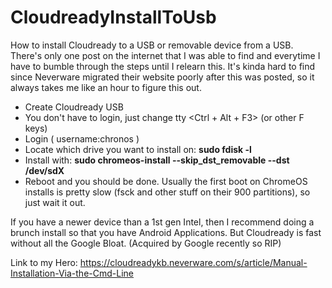 # CloudreadyInstallToUsb

How to install Cloudready to a USB or removable device from a USB.
There's only one post on the internet that I was able to find and everytime I have to bumble through the steps until I relearn this. It's kinda hard to find since Neverware migrated their website poorly after this was posted, so it always takes me like an hour to figure this out. 

- Create Cloudready USB
- You don't have to login, just change tty <Ctrl + Alt + F3> (or other F keys)
- Login ( username:chronos )
- Locate which drive you want to install on: **sudo fdisk -l**
- Install with: **sudo chromeos-install --skip_dst_removable --dst /dev/sdX**
- Reboot and you should be done. Usually the first boot on ChromeOS installs is pretty slow (fsck and other stuff on their 900 partitions), so just wait it out.
  
If you have a newer device than a 1st gen Intel, then I recommend doing a brunch install so that you have Android Applications. But Cloudready is fast without all the Google Bloat. (Acquired by Google recently so RIP)
  
Link to my Hero: https://cloudreadykb.neverware.com/s/article/Manual-Installation-Via-the-Cmd-Line

